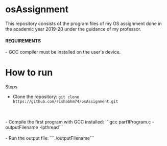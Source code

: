# osAssignment

This repository consists of the program files of my OS assignment done in the academic year 2019-20 under the guidance of my professor.

<h4>REQUIREMENTS</h4>
- GCC compiler must be installed on the user's device.

# How to run
Steps
<br>
- Clone the repository:
```git clone https://github.com/rishabhm74/osAssignment.git```
<br>
<br>
- Compile the first program with GCC installed:
```gcc part1Program.c -outputFilename -lpthread```
<br>
<br>
- Run the output file:
```./outputFilename```
<br>
<br>
